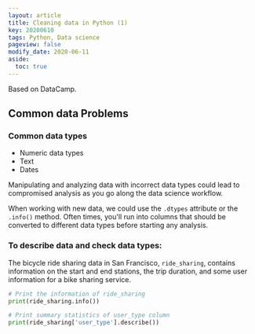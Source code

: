```yaml
---
layout: article
title: Cleaning data in Python (1)
key: 20200610
tags: Python, Data science
pageview: false
modify_date: 2020-06-11
aside:
  toc: true
---
```


Based on DataCamp.

<!--more-->
## Common data Problems
### Common data types
- Numeric data types
- Text
- Dates

Manipulating and analyzing data with incorrect data types could lead to compromised analysis as you go along the data science workflow.

When working with new data, we could use the `.dtypes` attribute or the `.info()` method. Often times, you'll run into columns that should be converted to different data types before starting any analysis.

### To describe data and check data types:
The bicycle ride sharing data in San Francisco, `ride_sharing`, contains information on the start and end stations, the trip duration, and some user information for a bike sharing service.

```py
# Print the information of ride_sharing
print(ride_sharing.info())

# Print summary statistics of user_type column
print(ride_sharing['user_type'].describe())
```
